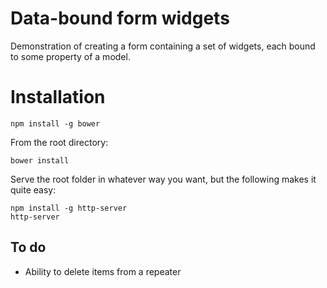 # Data-bound form widgets

Demonstration of creating a form containing a set of widgets, each bound to some
property of a model.

# Installation

    npm install -g bower

From the root directory:

    bower install

Serve the root folder in whatever way you want, but the following makes it quite
easy:

    npm install -g http-server
    http-server

## To do

* Ability to delete items from a repeater
